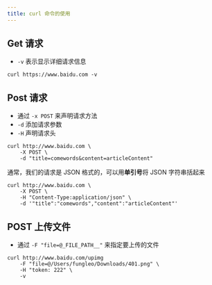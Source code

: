```yaml
---
title: curl 命令的使用
---
```


## Get 请求

- `-v` 表示显示详细请求信息

```shell
curl https://www.baidu.com -v
```

## Post 请求

- 通过 `-x POST` 来声明请求方法
- `-d` 添加请求参数
- `-H` 声明请求头

```shell
curl http://www.baidu.com \
    -X POST \
    -d "title=comewords&content=articleContent"
```

通常，我们的请求是 JSON 格式的，可以用**单引号**将 JSON 字符串括起来

```shell
curl http://www.baidu.com \
    -X POST \
    -H "Content-Type:application/json" \
    -d '"title":"comewords","content":"articleContent"'
```

## POST 上传文件

- 通过 `-F "file=@_FILE_PATH__"` 来指定要上传的文件

```shell
curl http://www.baidu.com/upimg 
    -F "file=@/Users/fungleo/Downloads/401.png" \
    -H "token: 222" \
    -v
```
